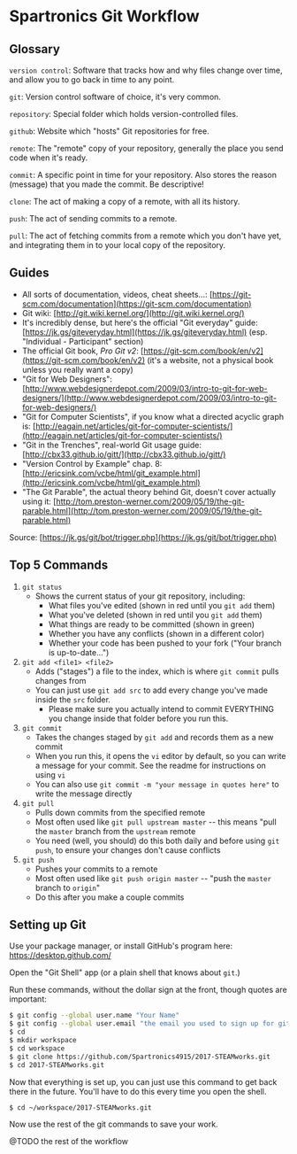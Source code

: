 # Spartronics Git Workflow

## Glossary

`version control`: Software that tracks how and why files change over time, and allow you to go back in time to any point.

`git`: Version control software of choice, it's very common.

`repository`: Special folder which holds version-controlled files.

`github`: Website which "hosts" Git repositories for free.

`remote`: The "remote" copy of your repository, generally the place you send code when it's ready.

`commit`: A specific point in time for your repository. Also stores the reason (message) that you made the commit. Be descriptive!

`clone`: The act of making a copy of a remote, with all its history.

`push`: The act of sending commits to a remote.

`pull`: The act of fetching commits from a remote which you don't have yet, and integrating them in to your local copy of the repository.

## Guides

- All sorts of documentation, videos, cheat sheets...: [https://git-scm.com/documentation](https://git-scm.com/documentation)
- Git wiki: [http://git.wiki.kernel.org/](http://git.wiki.kernel.org/)
- It's incredibly dense, but here's the official "Git everyday" guide: [https://jk.gs/giteveryday.html](https://jk.gs/giteveryday.html) (esp. "Individual - Participant" section)
- The official Git book, _Pro Git v2_: [https://git-scm.com/book/en/v2](https://git-scm.com/book/en/v2) (it's a website, not a physical book unless you really want a copy)
- "Git for Web Designers": [http://www.webdesignerdepot.com/2009/03/intro-to-git-for-web-designers/](http://www.webdesignerdepot.com/2009/03/intro-to-git-for-web-designers/)
- "Git for Computer Scientists", if you know what a directed acyclic graph is: [http://eagain.net/articles/git-for-computer-scientists/](http://eagain.net/articles/git-for-computer-scientists/)
- "Git in the Trenches", real-world Git usage guide: [http://cbx33.github.io/gitt/](http://cbx33.github.io/gitt/)
- "Version Control by Example" chap. 8: [http://ericsink.com/vcbe/html/git_example.html](http://ericsink.com/vcbe/html/git_example.html)
- "The Git Parable", the actual theory behind Git, doesn't cover actually using it: [http://tom.preston-werner.com/2009/05/19/the-git-parable.html](http://tom.preston-werner.com/2009/05/19/the-git-parable.html)

Source: [https://jk.gs/git/bot/trigger.php](https://jk.gs/git/bot/trigger.php)

## Top 5 Commands

1. `git status`
    - Shows the current status of your git repository, including:
        - What files you've edited (shown in red until you `git add` them)
        - What you've deleted (shown in red until you `git add` them)
        - What things are ready to be committed (shown in green)
        - Whether you have any conflicts (shown in a different color)
        - Whether your code has been pushed to your fork ("Your branch is up-to-date...")
1. `git add <file1> <file2>`
    - Adds ("stages") a file to the index, which is where `git commit` pulls changes from
    - You can just use `git add src` to add every change you've made inside the `src` folder.
        - Please make sure you actually intend to commit EVERYTHING you change inside that folder before you run this.
1. `git commit`
    - Takes the changes staged by `git add` and records them as a new commit
    - When you run this, it opens the `vi` editor by default, so you can write a message for your commit. See the readme for instructions on using `vi`
    - You can also use `git commit -m "your message in quotes here"` to write the message directly
1. `git pull`
    - Pulls down commits from the specified remote
    - Most often used like `git pull upstream master` -- this means "pull the `master` branch from the `upstream` remote
    - You need (well, you should) do this both daily and before using `git push`, to ensure your changes don't cause conflicts
1. `git push`
    - Pushes your commits to a remote
    - Most often used like `git push origin master` -- "push the `master` branch to `origin`"
    - Do this after you make a couple commits

## Setting up Git

Use your package manager, or install GitHub's program here: https://desktop.github.com/

Open the "Git Shell" app (or a plain shell that knows about `git`.)

Run these commands, without the dollar sign at the front, though quotes are important:

```bash
$ git config --global user.name "Your Name"
$ git config --global user.email "the email you used to sign up for github"
$ cd
$ mkdir workspace
$ cd workspace
$ git clone https://github.com/Spartronics4915/2017-STEAMworks.git
$ cd 2017-STEAMworks.git
```

Now that everything is set up, you can just use this command to get back there in the future.  You'll have to do this every time you open the shell.

```bash
$ cd ~/workspace/2017-STEAMworks.git
```

Now use the rest of the git commands to save your work.

@TODO the rest of the workflow
